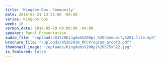 ```yaml
---
title: 'Kingdom Ops: Community'
date: 2018-05-21 13:51:00 -04:00
series: Kingdom Ops
week: 10
sermon_date: 2018-05-20 09:00:00 -04:00
speaker: Panel Presentation
audio_file: "/uploads/01%20Kingdom%20Ops_%20Community%201.lite.mp3"
brochure_file: "/uploads/05202018_MCCProgram_proof2.pdf"
thumbnail_image: "/uploads/Kingdoms%20Ops%20675x522.jpg"
is_featured: false
---
```


